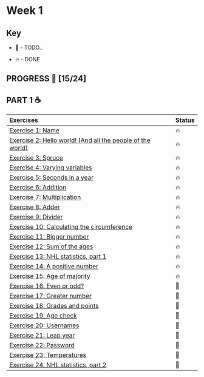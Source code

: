 # Week 1

## Key

* 🚧 - TODO..

* 🔥 - DONE

## PROGRESS 🚀 [15/24]

## PART 1 :coffee:
|  Exercises  |  Status    |
| :------------- | :------------- |
| [Exercise 1: Name](https://github.com/ragmha/oop-mooc/tree/master/challenges/Week1/Exercise1/Name.java) | 🔥|
| [Exercise 2: Hello world! (And all the people of the  world)](https://github.com/ragmha/oop-mooc/tree/master/challenges/Week1/Exercise2/Greeter.java) | 🔥|
| [Exercise 3: Spruce](https://github.com/ragmha/oop-mooc/tree/master/challenges/Week1/Exercise3/Spruce.java) |  🔥|
| [Exercise 4: Varying variables](https://github.com/ragmha/oop-mooc/tree/master/challenges/Week1/Exercise4/Variables.java) | 🔥|
| [Exercise 5: Seconds in a year](https://github.com/ragmha/oop-mooc/tree/master/challenges/Week1/Exercise5/SecondsOfTheYear.java) | 🔥|
| [Exercise 6: Addition](https://github.com/ragmha/oop-mooc/tree/master/challenges/Week1/Exercise6/Addition.java) | 🔥|
| [Exercise 7: Multiplication](https://github.com/ragmha/oop-mooc/tree/master/challenges/Week1/Exercise7/Multiplication.java) | 🔥|
| [Exercise 8: Adder](https://github.com/ragmha/oop-mooc/tree/master/challenges/Week1/Exercise8/Adder.java) | 🔥|
| [Exercise 9: Divider](https://github.com/ragmha/oop-mooc/tree/master/challenges/Week1/Exercise9/Divider.java) | 🔥|
| [Exercise 10: Calculating the circumference](https://github.com/ragmha/oop-mooc/tree/master/challenges/Week1/Exercise10/Circumference.java) |  🔥|
| [Exercise 11: Bigger number](https://github.com/ragmha/oop-mooc/tree/master/challenges/Week1/Exercise11/BiggerNumber.java) | 🔥|
| [Exercise 12: Sum of the ages](https://github.com/ragmha/oop-mooc/tree/master/challenges/Week1/Exercise12/SumOfTheAges.java) | 🔥|
| [Exercise 13: NHL statistics, part 1](https://github.com/ragmha/oop-mooc/tree/master/challenges/Week1/Exercise13/NHL-stats1.java) | 🔥|
| [Exercise 14: A positive number](https://github.com/ragmha/oop-mooc/tree/master/challenges/Week1/Exercise14/PositiveValue.java) | 🔥|
| [Exercise 15: Age of majority](https://github.com/ragmha/oop-mooc/tree/master/challenges/Week1/Exercise15/AgeOfMajority.java) | 🔥|
| [Exercise 16: Even or odd?](https://github.com/ragmha/oop-mooc/tree/master/challenges/Week1/Exercise16/) | 🚧|
| [Exercise 17: Greater number](https://github.com/ragmha/oop-mooc/tree/master/challenges/Week1/Exercise17/) | 🚧|
| [Exercise 18: Grades and points](https://github.com/ragmha/oop-mooc/tree/master/challenges/Week1/Exercise18/) |  🚧|
| [Exercise 19: Age check](https://github.com/ragmha/oop-mooc/tree/master/challenges/Week1/Exercise19/) |  🚧|
| [Exercise 20: Usernames](https://github.com/ragmha/oop-mooc/tree/master/challenges/Week1/Exercise20/) |  🚧|
| [Exercise 21: Leap year](https://github.com/ragmha/oop-mooc/tree/master/challenges/Week1/Exercise21/) |  🚧|
| [Exercise 22: Password](https://github.com/ragmha/oop-mooc/tree/master/challenges/Week1/Exercise22/) | 🚧|
| [Exercise 23: Temperatures](https://github.com/ragmha/oop-mooc/tree/master/challenges/Week1/Exercise23/) | 🚧|
| [Exercise 24: NHL statistics, part 2](https://github.com/ragmha/oop-mooc/tree/master/challenges/Week1/Exercise24/) | 🚧|
